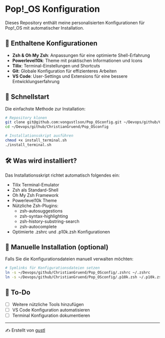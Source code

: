 # Pop!_OS Konfiguration

Dieses Repository enthält meine personalisierten Konfigurationen für Pop!_OS mit automatischer Installation.

## 📂 Enthaltene Konfigurationen
- **Zsh & Oh My Zsh**: Anpassungen für eine optimierte Shell-Erfahrung
- **Powerlevel10k**: Theme mit praktischen Informationen und Icons
- **Tilix**: Terminal-Einstellungen und Shortcuts
- **Git**: Globale Konfiguration für effizienteres Arbeiten
- **VS Code**: User-Settings und Extensions für eine bessere Entwicklungserfahrung

## 🚀 Schnellstart
Die einfachste Methode zur Installation:

```bash
# Repository klonen
git clone git@github.com:vongustlson/Pop_OSconfig.git ~/Devops/github/ChristianGruend/Pop_OSconfig
cd ~/Devops/github/ChristianGruend/Pop_OSconfig

# Installationsskript ausführen
chmod +x install_terminal.sh
./install_terminal.sh
```

## 🛠️ Was wird installiert?
Das Installationsskript richtet automatisch folgendes ein:
- Tilix Terminal-Emulator
- Zsh als Standard-Shell
- Oh My Zsh Framework
- Powerlevel10k Theme
- Nützliche Zsh-Plugins:
  - zsh-autosuggestions
  - zsh-syntax-highlighting
  - zsh-history-substring-search
  - zsh-autocomplete
- Optimierte .zshrc und .p10k.zsh Konfigurationen

## 🔄 Manuelle Installation (optional)
Falls Sie die Konfigurationsdateien manuell verwalten möchten:

```bash
# Symlinks für Konfigurationsdateien setzen
ln -s ~/Devops/github/ChristianGruend/Pop_OSconfig/.zshrc ~/.zshrc
ln -s ~/Devops/github/ChristianGruend/Pop_OSconfig/.p10k.zsh ~/.p10k.zsh
```

## 📝 To-Do
- [ ] Weitere nützliche Tools hinzufügen
- [ ] VS Code Konfiguration automatisieren
- [ ] Terminal Konfiguration dokumentieren

---
✍️ Erstellt von [gustl](https://github.com/ChristianGruend )
